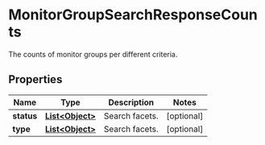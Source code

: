 

# MonitorGroupSearchResponseCounts

The counts of monitor groups per different criteria.

## Properties

Name | Type | Description | Notes
------------ | ------------- | ------------- | -------------
**status** | [**List&lt;Object&gt;**](Object.md) | Search facets. |  [optional]
**type** | [**List&lt;Object&gt;**](Object.md) | Search facets. |  [optional]



